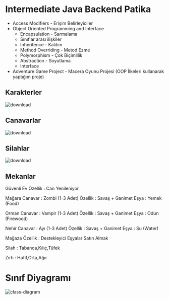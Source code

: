 # Intermediate Java Backend Patika 
* Access Modifiers - Erişim Belirleyiciler
* Object Oriented Programming and Interface
  - Encapsulation - Sarmalama
  - Sınıflar arası ilişkiler
  - Inheritence - Kalıtım
  - Method Overriding - Metod Ezme
  - Polymorphism - Çok Biçimlilik
  - Abstraction - Soyutlama
  - Interface
* Adventure Game Project -  Macera Oyunu Projesi (OOP İlkeleri kullanarak yaptığım proje)

## Karakterler
![download](https://github.com/augustada/javaPatika/assets/67192793/2b36aca0-05fe-4772-9327-80814e2d5a25)
## Canavarlar
![download](https://github.com/augustada/javaPatika/assets/67192793/b919c1e4-f18d-4038-bb29-6d4416990fba)
## Silahlar
![download](https://github.com/augustada/javaPatika/assets/67192793/63b89ffe-f70d-4268-a7f1-c56ab38caf11)

## Mekanlar

Güvenli Ev   Özellik : Can Yenileniyor

Mağara    Canavar : Zombi (1-3 Adet)    Özellik : Savaş + Ganimet    Eşya : Yemek (Food)

Orman     Canavar : Vampir (1-3 Adet)    Özellik : Savaş + Ganimet   Eşya : Odun (Firewood)

Nehir     Canavar : Ayı (1-3 Adet)       Özellik : Savaş + Ganimet   Eşya : Su (Water)

Mağaza    Özellik : Destekleyici Eşyalar Satın Almak

Silah : Tabanca,Kılıç,Tüfek

Zırh : Hafif,Orta,Ağır

# Sınıf Diyagramı
![class-diagram](https://github.com/augustada/javaPatika/assets/67192793/ce9c261b-012c-49e2-ab4e-1abd7c740dae)
